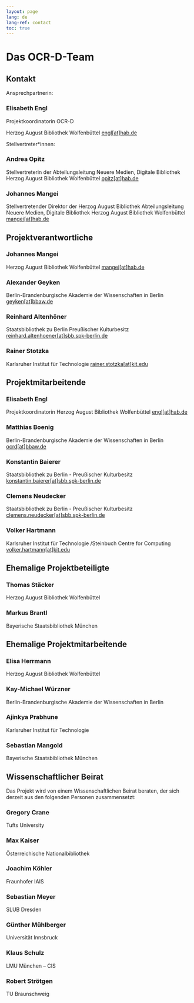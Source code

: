 ```yaml
---
layout: page
lang: de
lang-ref: contact
toc: true
---
```

# Das OCR-D-Team

## Kontakt

Ansprechpartnerin:

### Elisabeth Engl

Projektkoordinatorin OCR-D

Herzog August Bibliothek Wolfenbüttel
[engl[at]hab.de](mailto:engl@hab.de)


Stellvertreter*innen:

### Andrea Opitz

Stellvertreterin der Abteilungsleitung 
Neuere Medien, Digitale Bibliothek
Herzog August Bibliothek Wolfenbüttel
[opitz[at]hab.de](mailto:opitz@hab.de?subject=Anfrage%20via%20OCR-D.de)

### Johannes Mangei

Stellvertretender Direktor der Herzog August Bibliothek
Abteilungsleitung Neuere Medien, Digitale Bibliothek
Herzog August Bibliothek Wolfenbüttel
[mangei[at]hab.de](mailto:mangei@hab.de?subject=Anfrage%20via%20OCR-D.de)

## Projektverantwortliche

### Johannes Mangei

Herzog August Bibliothek Wolfenbüttel
[mangei[at]hab.de](mailto:mangei@hab.de)

### Alexander Geyken

Berlin-Brandenburgische Akademie der Wissenschaften in Berlin
[geyken[at]bbaw.de](mailto:geyken@bbaw.de)

### Reinhard Altenhöner

Staatsbibliothek zu Berlin Preußischer Kulturbesitz
[reinhard.altenhoener[at]sbb.spk-berlin.de](mailto:Reinhard.Altenhoener@sbb.spk-berlin.de)

### Rainer Stotzka

Karlsruher Institut für Technologie
[rainer.stotzka[at]kit.edu](mailto:rainer.stotzka@kit.edu)

## Projektmitarbeitende

### Elisabeth Engl

Projektkoordinatorin
Herzog August Bibliothek Wolfenbüttel
[engl[at]hab.de](mailto:engl@hab.de?subject=Anfrage%20%C3%BCber%20OCR-D.de)

### Matthias Boenig

Berlin-Brandenburgische Akademie der Wissenschaften in Berlin
[ocrd[at]bbaw.de](mailto:ocrd@bbaw.de)

### Konstantin Baierer

Staatsbibliothek zu Berlin - Preußischer Kulturbesitz
[konstantin.baierer[at]sbb.spk-berlin.de](mailto:konstantin.baierer@sbb.spk-berlin.de)

### Clemens Neudecker

Staatsbibliothek zu Berlin - Preußischer Kulturbesitz
[clemens.neudecker[at]sbb.spk-berlin.de](mailto:clemens.neudecker@sbb.spk-berlin.de)

### Volker Hartmann

Karlsruher Institut für Technologie /Steinbuch Centre for Computing
[volker.hartmann[at]kit.edu](mailto:volker.hartmann@kit.edu)

## Ehemalige Projektbeteiligte

### Thomas Stäcker

Herzog August Bibliothek Wolfenbüttel

### Markus Brantl

Bayerische Staatsbibliothek München

## Ehemalige Projektmitarbeitende

### Elisa Herrmann

Herzog August Bibliothek Wolfenbüttel

### Kay-Michael Würzner

Berlin-Brandenburgische Akademie der Wissenschaften in Berlin

### Ajinkya Prabhune

Karlsruher Institut für Technologie

### Sebastian Mangold

Bayerische Staatsbibliothek München

## Wissenschaftlicher Beirat

Das Projekt wird von einem Wissenschaftlichen Beirat beraten, der sich derzeit aus den folgenden Personen zusammensetzt:

### Gregory Crane

Tufts University

### Max Kaiser

Österreichische Nationalbibliothek

### Joachim Köhler

Fraunhofer IAIS

### Sebastian Meyer

SLUB Dresden

### Günther Mühlberger

Universität Innsbruck

### Klaus Schulz

LMU München – CIS

### Robert Strötgen

TU Braunschweig
